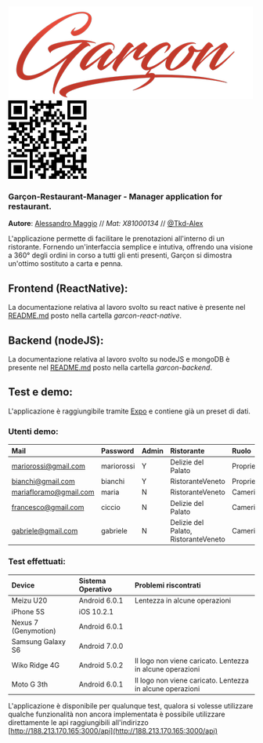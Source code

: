 ![GarconLogo](/garcon-documentation/logoGarcon_small.png) ![QRCode](/garcon-documentation/expoqrcode.png)

### Garçon-Restaurant-Manager - Manager application for restaurant. <br />
**Autore**: [Alessandro Maggio](https://www.linkedin.com/in/aalessandromaggio/) // *Mat: X81000134* // [@Tkd-Alex](https://github.com/Tkd-Alex)

L'applicazione permette di facilitare le prenotazioni all'interno di un ristorante. Fornendo un'interfaccia semplice e intutiva, offrendo una visione a 360° degli ordini in corso a tutti gli enti presenti, Garçon si dimostra un'ottimo sostituto a carta e penna.

## Frontend (ReactNative):
La documentazione relativa al lavoro svolto su react native è presente nel [README.md](/garcon-react-native/README.md) posto nella cartella *garcon-react-native*.

## Backend (nodeJS):
La documentazione relativa al lavoro svolto su nodeJS e mongoDB è presente nel [README.md](/garcon-backend/README.md) posto nella cartella *garcon-backend*.

## Test e demo:
L'applicazione è raggiungibile tramite [Expo](https://expo.io/@tkd-alex/garcon-react-native) e contiene già un preset di dati.

### Utenti demo:

| Mail | Password | Admin | Ristorante | Ruolo |
| :-------- | :-------- | :-------- | :-------- | :-------- |
| mariorossi@gmail.com | mariorossi | Y | Delizie del Palato | Proprietario |
| bianchi@gmail.com | bianchi | Y | RistoranteVeneto | Proprietario |
| mariafloramo@gmail.com | maria | N | RistoranteVeneto | Cameriere |
| francesco@gmail.com | ciccio | N | Delizie del Palato | Cameriere |
| gabriele@gmail.com | gabriele | N | Delizie del Palato, RistoranteVeneto | Cameriere |

### Test effettuati:
| Device | Sistema Operativo | Problemi riscontrati |
| :-------- | :-------- | :-------- |
| Meizu U20 | Android 6.0.1 | Lentezza in alcune operazioni |
| iPhone 5S | iOS 10.2.1 | |
| Nexus 7 (Genymotion) | Android 6.0.1 | |
| Samsung Galaxy S6 | Android 7.0.0  | |
| Wiko Ridge 4G | Android 5.0.2 | Il logo non viene caricato. Lentezza in alcune operazioni |
| Moto G 3th | Android 6.0.1 | Il logo non viene caricato. Lentezza in alcune operazioni |

L'applicazione è disponibile per qualunque test, qualora si volesse utilizzare qualche funzionalità non ancora implementata è possibile utilizzare direttamente le api raggiungibili all'indirizzo [http://188.213.170.165:3000/api](http://188.213.170.165:3000/api)

